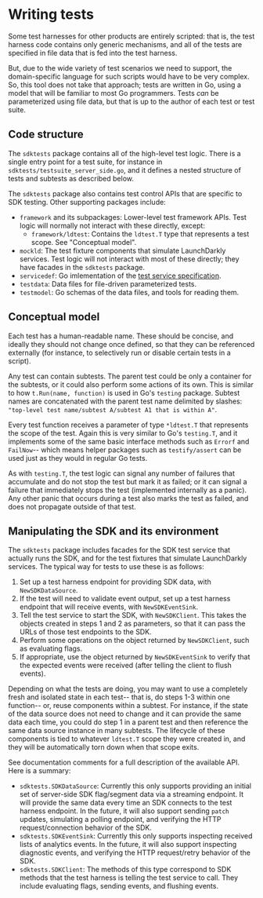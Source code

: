 # Writing tests

Some test harnesses for other products are entirely scripted: that is, the test harness code contains only generic mechanisms, and all of the tests are specified in file data that is fed into the test harness.

But, due to the wide variety of test scenarios we need to support, the domain-specific language for such scripts would have to be very complex. So, this tool does not take that approach; tests are written in Go, using a model that will be familiar to most Go programmers. Tests _can_ be parameterized using file data, but that is up to the author of each test or test suite.

## Code structure

The `sdktests` package contains all of the high-level test logic. There is a single entry point for a test suite, for instance in `sdktests/testsuite_server_side.go`, and it defines a nested structure of tests and subtests as described below.

The `sdktests` package also contains test control APIs that are specific to SDK testing. Other supporting packages include:

* `framework` and its subpackages: Lower-level test framework APIs. Test logic will normally not interact with these directly, except:
  * `framework/ldtest`: Contains the `ldtest.T` type that represents a test scope. See "Conceptual model".
* `mockld`: The test fixture components that simulate LaunchDarkly services. Test logic will not interact with most of these directly; they have facades in the `sdktests` package.
* `servicedef`: Go imlementation of the [test service specification](./service_spec.md).
* `testdata`: Data files for file-driven parameterized tests.
* `testmodel`: Go schemas of the data files, and tools for reading them.

## Conceptual model

Each test has a human-readable name. These should be concise, and ideally they should not change once defined, so that they can be referenced externally (for instance, to selectively run or disable certain tests in a script).

Any test can contain subtests. The parent test could be only a container for the subtests, or it could also perform some actions of its own. This is similar to how `t.Run(name, function)` is used in Go's `testing` package. Subtest names are concatenated with the parent test name delimited by slashes: `"top-level test name/subtest A/subtest A1 that is within A"`.

Every test function receives a parameter of type `*ldtest.T` that represents the scope of the test. Again this is very similar to Go's `testing.T`, and it implements some of the same basic interface methods such as `Errorf` and `FailNow`-- which means helper packages such as `testify/assert` can be used just as they would in regular Go tests.

As with `testing.T`, the test logic can signal any number of failures that accumulate and do not stop the test but mark it as failed; or it can signal a failure that immediately stops the test (implemented internally as a panic). Any other panic that occurs during a test also marks the test as failed, and does not propagate outside of that test.

## Manipulating the SDK and its environment

The `sdktests` package includes facades for the SDK test service that actually runs the SDK, and for the test fixtures that simulate LaunchDarkly services. The typical way for tests to use these is as follows:

1. Set up a test harness endpoint for providing SDK data, with `NewSDKDataSource`.
2. If the test will need to validate event output, set up a test harness endpoint that will receive events, with `NewSDKEventSink`.
3. Tell the test service to start the SDK, with `NewSDKClient`. This takes the objects created in steps 1 and 2 as parameters, so that it can pass the URLs of those test endpoints to the SDK.
4. Perform some operations on the object returned by `NewSDKClient`, such as evaluating flags.
5. If appropriate, use the object returned by `NewSDKEventSink` to verify that the expected events were received (after telling the client to flush events).

Depending on what the tests are doing, you may want to use a completely fresh and isolated state in each test-- that is, do steps 1-3 within one function-- or, reuse components within a subtest. For instance, if the state of the data source does not need to change and it can provide the same data each time, you could do step 1 in a parent test and then reference the same data source instance in many subtests. The lifecycle of these components is tied to whatever `ldtest.T` scope they were created in, and they will be automatically torn down when that scope exits.

See documentation comments for a full description of the available API. Here is a summary:

* `sdktests.SDKDataSource`: Currently this only supports providing an initial set of server-side SDK flag/segment data via a streaming endpoint. It will provide the same data every time an SDK connects to the test harness endpoint. In the future, it will also support sending `patch` updates, simulating a polling endpoint, and verifying the HTTP request/connection behavior of the SDK.
* `sdktests.SDKEventSink`: Currently this only supports inspecting received lists of analytics events. In the future, it will also support inspecting diagnostic events, and verifying the HTTP request/retry behavior of the SDK.
* `sdktests.SDKClient`: The methods of this type correspond to SDK methods that the test harness is telling the test service to call. They include evaluating flags, sending events, and flushing events.

